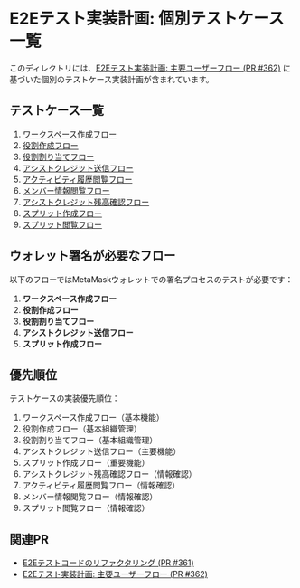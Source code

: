 # E2Eテスト実装計画: 個別テストケース一覧

このディレクトリには、[E2Eテスト実装計画: 主要ユーザーフロー (PR #362)](https://github.com/hackdays-io/toban/pull/362) に基づいた個別のテストケース実装計画が含まれています。

## テストケース一覧

1. [ワークスペース作成フロー](./01_workspace_creation.md)
2. [役割作成フロー](./02_role_creation.md)
3. [役割割り当てフロー](./03_role_assignment.md)
4. [アシストクレジット送信フロー](./04_assist_credit_transfer.md)
5. [アクティビティ履歴閲覧フロー](./05_activity_view.md)
6. [メンバー情報閲覧フロー](./06_member_view.md)
7. [アシストクレジット残高確認フロー](./07_credit_balance.md)
8. [スプリット作成フロー](./08_split_creation.md)
9. [スプリット閲覧フロー](./09_split_view.md)

## ウォレット署名が必要なフロー

以下のフローではMetaMaskウォレットでの署名プロセスのテストが必要です：

1. **ワークスペース作成フロー**
2. **役割作成フロー**
3. **役割割り当てフロー**
4. **アシストクレジット送信フロー**
5. **スプリット作成フロー**

## 優先順位

テストケースの実装優先順位：

1. ワークスペース作成フロー（基本機能）
2. 役割作成フロー（基本組織管理）
3. 役割割り当てフロー（基本組織管理）
4. アシストクレジット送信フロー（主要機能）
5. スプリット作成フロー（重要機能）
6. アシストクレジット残高確認フロー（情報確認）
7. アクティビティ履歴閲覧フロー（情報確認）
8. メンバー情報閲覧フロー（情報確認）
9. スプリット閲覧フロー（情報確認）

## 関連PR

- [E2Eテストコードのリファクタリング (PR #361)](https://github.com/hackdays-io/toban/pull/361)
- [E2Eテスト実装計画: 主要ユーザーフロー (PR #362)](https://github.com/hackdays-io/toban/pull/362)
